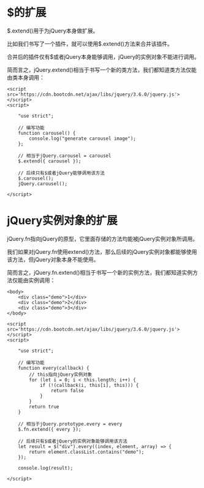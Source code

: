 # $的扩展

$.extend()用于为jQuery本身做扩展。

比如我们书写了一个插件，就可以使用$.extend()方法来合并该插件。

合并后的插件仅有$或者jQuery本身能够调用，jQuery的实例对象不能进行调用。

简而言之，jQuery.extend()相当于书写一个新的类方法，我们都知道类方法仅能由类本身调用：

```
<script src='https://cdn.bootcdn.net/ajax/libs/jquery/3.6.0/jquery.js'></script>
<script>

    "use strict";

    // 编写功能
    function carousel() {
        console.log("generate carousel image");
    };

    // 相当于jQuery.carousel = carousel
    $.extend({ carousel });

    // 后续只有$或者jQuery能够调用该方法
    $.carousel();
    jQuery.carousel();

</script>
```





# jQuery实例对象的扩展

jQuery.fn指向jQuery的原型，它里面存储的方法均能被jQuery实例对象所调用。

我们如果对jQuery.fn使用extend()方法，那么后续的jQuery实例对象都能够使用该方法，但jQuery对象本身不能使用。

简而言之，jQuery.fn.extend()相当于书写一个新的实例方法，我们都知道实例方法仅能由实例调用：

```
<body>
    <div class="demo">1</div>
    <div class="demo">2</div>
    <div class="demo">3</div>
</body>

<script src='https://cdn.bootcdn.net/ajax/libs/jquery/3.6.0/jquery.js'></script>
<script>

    "use strict";

    // 编写功能
    function every(callback) {
        // this指向jQuery实例对象
        for (let i = 0; i < this.length; i++) {
            if (!(callback(i, this[i], this))) {
                return false
            }
        }
        return true
    }

    // 相当于jQuery.prototype.every = every
    $.fn.extend({ every });

    // 后续只有$或者jQuery的实例对象能够调用该方法
    let result = $("div").every((index, element, array) => {
        return element.classList.contains("demo");
    });

    console.log(result);

</script>
```

